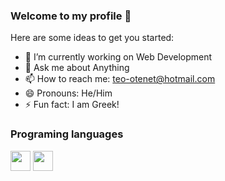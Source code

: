 ### Welcome to my profile 👋



Here are some ideas to get you started:

- 🔭 I’m currently working on Web  Development
- 💬 Ask me about Anything
- 📫 How to reach me: teo-otenet@hotmail.com
- 😄 Pronouns: He/Him
- ⚡ Fun fact: I am Greek!

### Programing languages

   <img height="32" width="32" src="https://cdn.jsdelivr.net/npm/simple-icons@v5/icons/arduino.svg" />
   <img height="32" width="32" src="https://cdn.jsdelivr.net/npm/simple-icons@v5/icons/file:/cplusplus.svg" />
    



